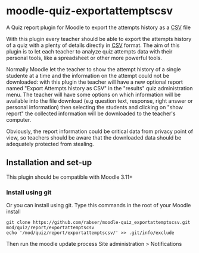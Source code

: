 # moodle-quiz-exportattemptscsv
A Quiz report plugin for Moodle to export the attempts history as a [CSV](https://en.wikipedia.org/wiki/Comma-separated_values) file

With this plugin every teacher should be able to export the attempts history of a quiz with a plenty of details directly in [CSV](https://en.wikipedia.org/wiki/Comma-separated_values) format.
The aim of this plugin is to let each teacher to analyze quiz attempts data with their personal tools, like a spreadsheet or other more powerful tools.

Normally Moodle let the teacher to show the attempt history of a single studente at a time and the information on the attempt could not be downloaded: with this plugin the teacher will have a new optional report named "Export Attempts history as CSV" in the "results" quiz administration menu.
The teacher will have some options on which information will be available into the file download (e.g question text, response, right answer or personal information) then selecting the students and clicking on "show report" the collected information will be downloaded to the teacher's computer.

Obviously, the report information could be critical data from privacy point of view, so teachers should be aware that the downloaded data should be adequately protected from stealing.


## Installation and set-up

This plugin should be compatible with Moodle 3.11+

### Install using git

Or you can install using git. Type this commands in the root of your Moodle install

    git clone https://github.com/rabser/moodle-quiz_exportattemptscsv.git mod/quiz/report/exportattemptscsv
    echo '/mod/quiz/report/exportattemptscsv/' >> .git/info/exclude
    
Then run the moodle update process
Site administration > Notifications
